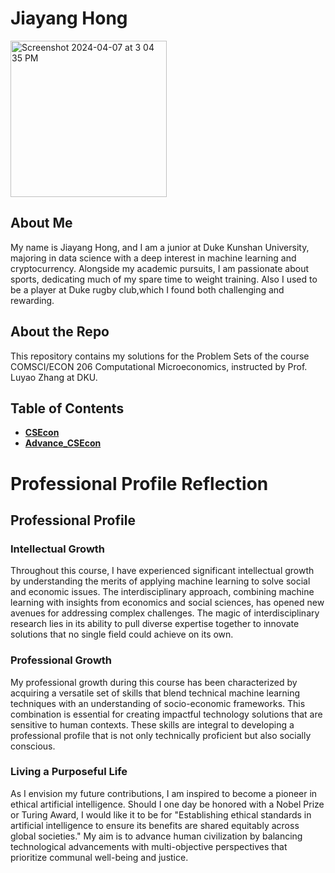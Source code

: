 # Jiayang Hong
<img width="250" alt="Screenshot 2024-04-07 at 3 04 35 PM" src="https://github.com/Rising-Stars-by-Sunshine/Jiayang-Hong/assets/145865131/185d8673-d50f-4e3a-bf74-72d40d07e92c">

## About Me
My name is Jiayang Hong, and I am a junior at Duke Kunshan University, majoring in data science with a deep interest in machine learning and cryptocurrency. Alongside my academic pursuits, I am passionate about sports, dedicating much of my spare time to weight training. Also I used to be a player at Duke rugby club,which I found both challenging and rewarding.

## About the Repo
This repository contains my solutions for the Problem Sets of the course COMSCI/ECON 206 Computational Microeconomics, instructed by Prof. Luyao Zhang at DKU. 

## Table of Contents

- [**CSEcon**](https://github.com/Rising-Stars-by-Sunshine/Jiayang-Hong/blob/main/CSEcon/README.md) 
- [**Advance_CSEcon**](https://github.com/Rising-Stars-by-Sunshine/Jiayang-Hong/blob/main/Advance_CSEcon/README.md) 

# Professional Profile Reflection

## Professional Profile

### Intellectual Growth
Throughout this course, I have experienced significant intellectual growth by understanding the merits of applying machine learning to solve social and economic issues. The interdisciplinary approach, combining machine learning with insights from economics and social sciences, has opened new avenues for addressing complex challenges. The magic of interdisciplinary research lies in its ability to pull diverse expertise together to innovate solutions that no single field could achieve on its own.

### Professional Growth
My professional growth during this course has been characterized by acquiring a versatile set of skills that blend technical machine learning techniques with an understanding of socio-economic frameworks. This combination is essential for creating impactful technology solutions that are sensitive to human contexts. These skills are integral to developing a professional profile that is not only technically proficient but also socially conscious.

### Living a Purposeful Life
As I envision my future contributions, I am inspired to become a pioneer in ethical artificial intelligence. Should I one day be honored with a Nobel Prize or Turing Award, I would like it to be for "Establishing ethical standards in artificial intelligence to ensure its benefits are shared equitably across global societies." My aim is to advance human civilization by balancing technological advancements with multi-objective perspectives that prioritize communal well-being and justice.

